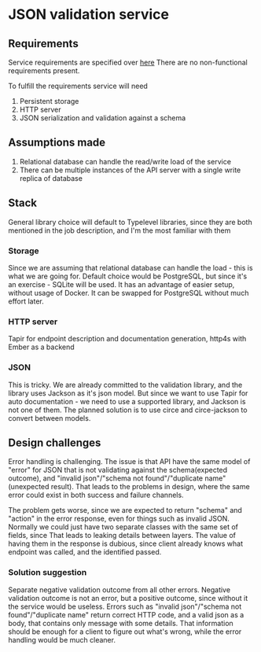 # JSON validation service

## Requirements
Service requirements are specified over [here](https://gist.github.com/goodits/20818f6ded767bca465a7c674187223e)
There are no non-functional requirements present.

To fulfill the requirements service will need
1. Persistent storage
2. HTTP server
3. JSON serialization and validation against a schema

## Assumptions made
1. Relational database can handle the read/write load of the service
2. There can be multiple instances of the API server with a single write replica of database

## Stack
General library choice will default to Typelevel libraries, since they are both mentioned in the job description, and I'm the most familiar with them

### Storage
Since we are assuming that relational database can handle the load - this is what we are going for. 
Default choice would be PostgreSQL, but since it's an exercise - SQLite will be used. 
It has an advantage of easier setup, without usage of Docker. It can be swapped for PostgreSQL without much effort later.

### HTTP server
Tapir for endpoint description and documentation generation, http4s with Ember as a backend

### JSON
This is tricky. We are already committed to the validation library, and the library uses Jackson as it's json model.
But since we want to use Tapir for auto documentation - we need to use a supported library, and Jackson is not one of them.
The planned solution is to use circe and circe-jackson to convert between models.

## Design challenges
Error handling is challenging. 
The issue is that API have the same model of "error" for JSON that is not validating against the schema(expected outcome),
and "invalid json"/"schema not found"/"duplicate name"(unexpected result). That leads to the problems in design, where the same error
could exist in both success and failure channels.

The problem gets worse, since we are expected to return "schema" and "action" in the error response, even for things such as invalid JSON.
Normally we could just have two separate classes with the same set of fields, since
That leads to leaking details between layers. The value of having them in the response is dubious, since client already knows what endpoint was called, and the identified passed.

### Solution suggestion
Separate negative validation outcome from all other errors. Negative validation outcome is not an error, but a positive outcome, since without it the service would be useless.
Errors such as "invalid json"/"schema not found"/"duplicate name" return correct HTTP code, and a valid json as a body, that contains only message with some details.
That information should be enough for a client to figure out what's wrong, while the error handling would be much cleaner.
